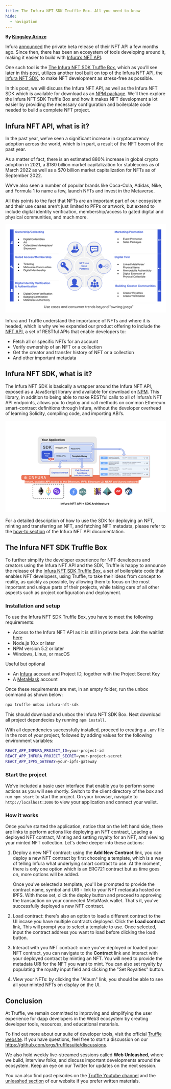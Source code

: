 ```yaml
---
title: The Infura NFT SDK Truffle Box. All you need to know
hide:
  - navigation
---
```


**By [Kingsley Arinze](https://www.linkedin.com/in/bruzzy)**

Infura [announced](https://blog.infura.io/post/introducing-the-infura-nft-api-beta-release) the private beta release of their NFT API a few months ago. Since then, there has been an ecosystem of tools developing around it, making it easier to build with [Infura’s NFT API](https://infura.io/resources/apis/nft-api-beta-signup). 

One such tool is the [The Infura NFT SDK Truffle Box](https://github.com/truffle-box/infura-nft-sdk-box), which as you’ll see later in this post, utilizes another tool built on top of the Infura NFT API, the [Infura NFT SDK](https://github.com/consensys/infura-sdk), to make NFT development as stress-free as possible.

In this post, we will discuss the Infura NFT API, as well as the Infura NFT SDK which is available for download as an [NPM package](https://www.npmjs.com/package/@infura/sdk). We’ll then explore the Infura NFT SDK Truffle Box and how it makes NFT development a lot easier by providing the necessary configuration and boilerplate code needed to build a complete NFT project.

## Infura NFT API, what is it?

In the past year, we’ve seen a significant increase in cryptocurrency adoption across the world, which is in part, a result of the NFT boom of the past year. 

As a matter of fact, there is an estimated 880% increase in global crypto adoption in 2021, a $180 billion market capitalization for stablecoins as of March 2022 as well as a $70 billion market capitalization for NFTs as of September 2022.

We’ve also seen a number of popular brands like Coca-Cola, Adidas, Nike, and Formula 1 to name a few, launch NFTs and invest in the Metaverse. 

All this points to the fact that NFTs are an important part of our ecosystem and their use cases aren’t just limited to PFPs or artwork, but extend to include digital identity verification, membership/access to gated digital and physical communities, and much more.

![use cases and consumer trends beyond "owning jpegs"](./ownership.png)

Infura and Truffle understand the importance of NFTs and where it is headed, which is why we've expanded our product offering to include the [NFT API](https://docs.api.infura.io/nft), a set of RESTful APIs that enable developers to: 

- Fetch all or specific NFTs for an account 
- Verify ownership of an NFT or a collection
- Get the creator and transfer history of NFT or a collection
- And other important metadata

## Infura NFT SDK, what is it?

The Infura NFT SDK is basically a wrapper around the Infura NFT API, exposed as a JavaScript library and available for download on [NPM](https://www.npmjs.com/package/@infura/sdk). This library, in addition to being able to make RESTful calls to all of Infura’s NFT API endpoints, allows you to deploy and call methods on common Ethereum smart-contract definitions through Infura, without the developer overhead of learning Solidity, compiling code, and importing ABI’s.

![Infura NFT SDK](./arc.png)

For a detailed description of how to use the SDK for deploying an NFT, minting and transferring an NFT, and fetching NFT metadata, please refer to the [how-to section](https://docs.infura.io/infura/infura-custom-apis/nft-sdk/how-to) of the Infura NFT API documentation.

## The Infura NFT SDK Truffle Box

To further simplify the developer experience for NFT developers and creators using the Infura NFT API and the SDK, Truffle is happy to announce the release of the [Infura NFT SDK Truffle Box](https://github.com/truffle-box/infura-nft-sdk-box), a set of boilerplate code that enables NFT developers, using Truffle, to take their ideas from concept to reality, as quickly as possible, by allowing them to focus on the most important and unique parts of their projects, while taking care of all other aspects such as project configuration and deployment.

### Installation and setup

To use the Infura NFT SDK Truffle Box, you have to meet the following requirements: 

- Access to the Infura NFT API as it is still in private beta. Join the waitlist [here](https://infura.io/resources/apis/nft-api-beta-signup)
- Node.js 10.x or later
- NPM version 5.2 or later 
- Windows, Linux, or macOS 

Useful but optional

- An [Infura](https://infura.io) account and Project ID, together with the Project Secret Key
- A [MetaMask](https://metamask.io) account

Once these requirements are met, in an empty folder, run the unbox command as shown below: 

```bash
npx truffle unbox infura-nft-sdk
```

This should download and unbox the Infura NFT SDK Box. Next download all project dependecies by running `npm install`.

With all dependencies successfully installed, proceed to creating a `.env` file in the root of your project, followed by adding values for the following environment variables:

```bash
REACT_APP_INFURA_PROJECT_ID=your-project-id
REACT_APP_INFURA_PROJECT_SECRET=your-project-secret
REACT_APP_IPFS_GATEWAY=your-ipfs-gateway
```

### Start the project

We’ve included a basic user interface that enable you to perform some actions as you will see shortly. Switch to the client directory of the box and run `npm start` to start the project. On your browser, navigate to `http://localhost:3000` to view your application and connect your wallet.

### How it works

Once you've started the application, notice that on the left hand side, there are links to perform actions like deploying an NFT contract, Loading a deployed NFT contract, Minting and setting royalty for an NFT, and viewing your minted NFT collection. Let's delve deeper into these actions:

1. Deploy a new NFT contract: using the **Add New Contract** link, you can deploy a new NFT contract by first choosing a template, which is a way of telling Infura what underlying smart contract to use. At the moment, there is only one option which is an ERC721 contract but as time goes on, more options will be added. 

    Once you've selected a template, you'll be prompted to provide the contract name, symbol and URI - link to your NFT metadata hosted on IPFS. With those set, click the deploy button and proceed to approving the transaction on your connected MetaMask wallet. That's it, you've successfully deployed a new NFT contract.

2. Load contract: there's also an option to load a different contract to the UI incase you have multiple contracts deployed. Click the **Load contract** link, This will prompt you to select a template to use. Once selected, input the contract address you want to load before clicking the load button.

3. Interact with you NFT contract: once you've deployed or loaded your NFT contract, you can navigate to the **Contract** link and interact with your deployed contract by minting an NFT. You will need to provide the metadata URI for the NFT you want to mint. You can also set royalty by populating the royalty input field and clicking the "Set Royalties" button.

4. View your NFTs: by clicking the "Album" link, you should be able to see all your minted NFTs on display on the UI.

## Conclusion

At Truffle, we remain committed to improving and simplifying the user experience for dapp developers in the Web3 ecosystem by creating developer tools, resources, and educational materials. 

To find out more about our suite of developer tools, visit the official [Truffle website](https://trufflesuite.com). If you have questions, feel free to start a discussion on our https://github.com/orgs/trufflesuite/discussions. 

We also hold weekly live-streamed sessions called **Web Unleashed**, where we build, interview folks, and discuss important developments around the ecosystem. Keep an eye on our Twitter for updates on the next session. 

You can also find past episodes on the [Truffle Youtube channel](https://www.youtube.com/c/TruffleSuite) and the [unleashed section](https://trufflesuite.com/unleashed) of our website if you prefer written materials.